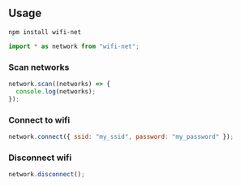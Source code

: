 ## Usage

```
npm install wifi-net
```

```js
import * as network from "wifi-net";
```

### Scan networks

```js
network.scan((networks) => {
  console.log(networks);
});
```

### Connect to wifi

```js
network.connect({ ssid: "my_ssid", password: "my_password" });
```

### Disconnect wifi

```js
network.disconnect();
```
